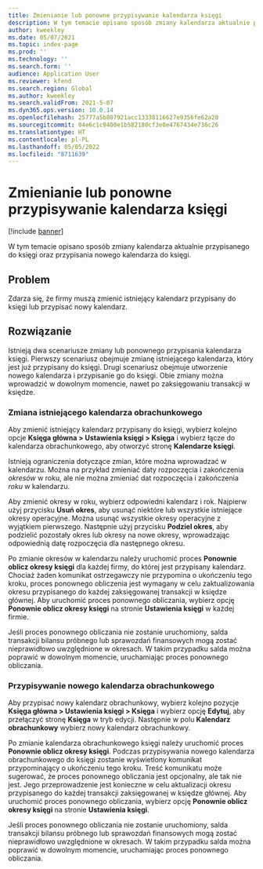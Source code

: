 ```yaml
---
title: Zmienianie lub ponowne przypisywanie kalendarza księgi
description: W tym temacie opisano sposób zmiany kalendarza aktualnie przypisanego do księgi oraz przypisania nowego kalendarza do księgi.
author: kweekley
ms.date: 05/07/2021
ms.topic: index-page
ms.prod: ''
ms.technology: ''
ms.search.form: ''
audience: Application User
ms.reviewer: kfend
ms.search.region: Global
ms.author: kweekley
ms.search.validFrom: 2021-5-07
ms.dyn365.ops.version: 10.0.14
ms.openlocfilehash: 25777a5b807921acc13338116627e9356fe62a20
ms.sourcegitcommit: 04e6c1c9400e1b582180cf3e0e4767434e736c26
ms.translationtype: HT
ms.contentlocale: pl-PL
ms.lasthandoff: 05/05/2022
ms.locfileid: "8711639"
---
```

# <a name="change-or-reassign-a-ledger-calendar"></a>Zmienianie lub ponowne przypisywanie kalendarza księgi

[!include [banner](../includes/banner.md)]

W tym temacie opisano sposób zmiany kalendarza aktualnie przypisanego do księgi oraz przypisania nowego kalendarza do księgi.

## <a name="issue"></a>Problem

Zdarza się, że firmy muszą zmienić istniejący kalendarz przypisany do księgi lub przypisać nowy kalendarz.

## <a name="resolution"></a>Rozwiązanie

Istnieją dwa scenariusze zmiany lub ponownego przypisania kalendarza księgi. Pierwszy scenariusz obejmuje zmianę istniejącego kalendarza, który jest już przypisany do księgi. Drugi scenariusz obejmuje utworzenie nowego kalendarza i przypisanie go do księgi. Obie zmiany można wprowadzić w dowolnym momencie, nawet po zaksięgowaniu transakcji w księdze.

### <a name="change-an-existing-fiscal-calendar"></a>Zmiana istniejącego kalendarza obrachunkowego

Aby zmienić istniejący kalendarz przypisany do księgi, wybierz kolejno opcje **Księga główna \> Ustawienia księgi \> Księga** i wybierz łącze do kalendarza obrachunkowego, aby otworzyć stronę **Kalendarze księgi**.

Istnieją ograniczenia dotyczące zmian, które można wprowadzać w kalendarzu. Można na przykład zmieniać daty rozpoczęcia i zakończenia *okresów* w roku, ale nie można zmieniać dat rozpoczęcia i zakończenia *roku* w kalendarzu.

Aby zmienić okresy w roku, wybierz odpowiedni kalendarz i rok. Najpierw użyj przycisku **Usuń okres**, aby usunąć niektóre lub wszystkie istniejące okresy operacyjne. Można usunąć wszystkie okresy operacyjne z wyjątkiem pierwszego. Następnie użyj przycisku **Podziel okres**, aby podzielić pozostały okres lub okresy na nowe okresy, wprowadzając odpowiednią datę rozpoczęcia dla następnego okresu.

Po zmianie okresów w kalendarzu należy uruchomić proces **Ponownie oblicz okresy księgi** dla każdej firmy, do której jest przypisany kalendarz. Chociaż żaden komunikat ostrzegawczy nie przypomina o ukończeniu tego kroku, proces ponownego obliczenia jest wymagany w celu zaktualizowania okresu przypisanego do każdej zaksięgowanej transakcji w księdze głównej. Aby uruchomić proces ponownego obliczania, wybierz opcję **Ponownie oblicz okresy księgi** na stronie **Ustawienia księgi** w każdej firmie.

Jeśli proces ponownego obliczania nie zostanie uruchomiony, salda transakcji bilansu próbnego lub sprawozdań finansowych mogą zostać nieprawidłowo uwzględnione w okresach. W takim przypadku salda można poprawić w dowolnym momencie, uruchamiając proces ponownego obliczania.

### <a name="assign-a-new-fiscal-calendar"></a>Przypisywanie nowego kalendarza obrachunkowego

Aby przypisać nowy kalendarz obrachunkowy, wybierz kolejno pozycje **Księga główna \> Ustawienia księgi \> Księga** i wybierz opcję **Edytuj**, aby przełączyć stronę **Księga** w tryb edycji. Następnie w polu **Kalendarz obrachunkowy** wybierz nowy kalendarz obrachunkowy.

Po zmianie kalendarza obrachunkowego księgi należy uruchomić proces **Ponownie oblicz okresy księgi**. Podczas przypisywania nowego kalendarza obrachunkowego do księgi zostanie wyświetlony komunikat przypominający o ukończeniu tego kroku. Treść komunikatu może sugerować, że proces ponownego obliczania jest opcjonalny, ale tak nie jest. Jego przeprowadzenie jest konieczne w celu aktualizacji okresu przypisanego do każdej transakcji zaksięgowanej w księdze głównej. Aby uruchomić proces ponownego obliczania, wybierz opcję **Ponownie oblicz okresy księgi** na stronie **Ustawienia księgi**.

Jeśli proces ponownego obliczania nie zostanie uruchomiony, salda transakcji bilansu próbnego lub sprawozdań finansowych mogą zostać nieprawidłowo uwzględnione w okresach. W takim przypadku salda można poprawić w dowolnym momencie, uruchamiając proces ponownego obliczania.
